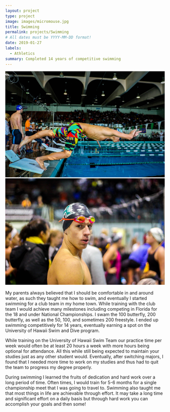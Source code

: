 ```yaml
---
layout: project
type: project
image: images/micromouse.jpg
title: Swimming
permalink: projects/Swimming
# All dates must be YYYY-MM-DD format!
date: 2019-01-27
labels:
  - Athletics
summary: Completed 14 years of competitive swimming
---
```


<div class="ui small rounded images">
  <img class="ui image" src="../images/swimming dive.jpg">
</div>

<img class="ui medium right floated rounded image" src="../images/james swim.jpg">

My parents always believed that I should be comfortable in and around water, as such they taught me how to swim, and eventually I started swimming for a club team in my home town. While training with the club team I would achieve many milestones including competing in Florida for the 18 and under National Championships. I swam the 100 butterfly, 200 butterfly, as well as the 50, 100, and sometimes 200 freestyle. I ended up swimming competitively for 14 years, eventually earning a spot on the University of Hawaii Swim and Dive program. 

While training on the University of Hawaii Swim Team our practice time per week would often be at least 20 hours a week with more hours being optional for attendance. All this while still being expected to maintain your studies just as any other student would. Eventually, after switching majors, I found that I needed more time to work on my studies and thus had to quit the team to progress my degree properly.
	
During swimming I learned the fruits of dedication and hard work over a long period of time. Often times, I would train for 5-6 months for a single championship meet that I was going to travel to. Swimming also taught me that most things in life are achievable through effort. It may take a long time and significant effort on a daily basis but through hard work you can accomplish your goals and then some!
	
